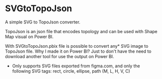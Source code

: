 # SVGtoTopoJson

A simple SVG to TopoJson converter.

TopoJson is an json file that encodes topology and can be used with Shape Map visual on Power BI.

With SVGtoTopoJson.pbix file is possible to convert any* SVG image to TopoJson file. Why I made it on Power BI? Just to don't have the need to download another tool for use the output on Power BI.

* Only supports SVG files exported from figma.com, and only the following SVG tags: rect, circle, ellipse, path (M, L, H, V, C)

